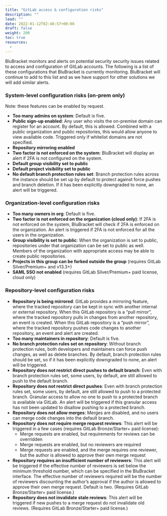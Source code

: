 ```yaml
---
title: "GitLab access & configuration risks"
description: ""
lead: ""
date: 2022-01-12T02:48:57+00:00
draft: false
weight: 200
toc: true
resources:
  -
---
```


BluBracket monitors and alerts on potential security security issues related to access and configuration of GitLab accounts. The following is a list of these configurations that BluBracket is currently monitoring. BluBracket will continue to add to this list and as we have support for other solutions we will add similar alerts.

### System-level configuration risks (on-prem only)

Note: these features can be enabled by request.

- **Too many admins on system**: Default is five.
- **Public sign-up enabled**: Any user who visits the on-premise domain can register for an account. By default, this is allowed. Combined with a public organization and public repositories, this would allow anyone to view available code. Triggered only if whitelist domains are not specified.
- **Repository mirroring enabled**
- **Two factor is not enforced on the system**: BluBracket will display an alert if 2FA is not configured on the system.
- **Default group visibility set to public**
- **Default project visibility set to public**
- **No default branch protection rules set**: Branch protection rules across the instance should be set up by default to protect against force pushes and branch deletion. If it has been explicitly downgraded to none, an alert will be triggered.

### Organization-level configuration risks

- **Too many owners in org**: Default is five.
- **Two factor is not enforced on the organization (cloud only)**: If 2FA is not enforced on the system, BluBracket will check if 2FA is enforced on the organization. An alert is triggered if 2FA is not enforced for all the users in the organization.
- **Group visibility is set to public**: When the organization is set to public, repositories under that organization can be set to public as well. Members of the organization with appropriate access may be able to create public repositories.
- **Projects in this group can be forked outside the group** (requires GitLab Silver/Premium+ and v13.3+)
- **SAML SSO not enabled** (requires GitLab Silver/Premium+ paid license, cloud only)

### Repository-level configuration risks

- **Repository is being mirrored**: GitLab provides a mirroring feature, where the tracked repository can be kept in sync with another internal or external repository. When this GitLab repository is a “pull mirror”, where the tracked repository pulls in changes from another repository, an event is created. When this GitLab repository is a “push mirror”, where the tracked repository pushes code changes to another repository, an event and alert are created.
- **Too many maintainers in repository**: Default is five.
- **No branch protection rules set on repository**: Without branch protection rules, both developers and maintainers can force push changes, as well as delete branches. By default, branch protection rules should be set, so if it has been explicitly downgraded to none, an alert will be triggered.
- **Repository does not restrict direct pushes to default branch**: Even with branch protection rules set, some users, by default, are still allowed to push to the default branch.
- **Repository does not restrict direct pushes**: Even with branch protection rules set, some users, by default, are still allowed to push to a protected branch. Granular access to allow no one to push to a protected branch is available via GitLab. An alert will be triggered if this granular access has not been updated to disallow pushing to a protected branch.
- **Repository does not allow merges**: Merges are disabled, and no users can merge code changes into the default branch.
- **Repository does not require merge request reviews**: This alert will be triggered in a few cases (requires GitLab Bronze/Starter+ paid license):
  - Merge requests are enabled, but requirements for reviews can be overridden
  - Merge requests are enabled, but no reviewers are required
  - Merge requests are enabled, and the merge requires one reviewer, but the author is allowed to approve their own merge request
- **Repository requires an insufficient number of reviewers**: This alert will be triggered if the effective number of reviewers is set below the minimum threshold number, which can be specified in the BluBracket interface. The effective number of reviewers required will be the number of reviewers discounting the author’s approval if the author is allowed to approve their own merge request. Default is two. (Requires GitLab Bronze/Starter+ paid license.)
- **Repository does not invalidate stale reviews**: This alert will be triggered if new pushes to a merge request do not invalidate old reviews. (Requires GitLab Bronze/Starter+ paid license.)
